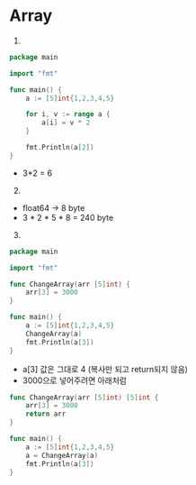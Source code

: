 # Array

1. 
```go
package main

import "fmt"

func main() {
    a := [5]int{1,2,3,4,5}

    for i, v := range a {
        a[i] = v * 2
    }

    fmt.Println(a[2])
}
```
- 3*2 = 6

2. 
- float64 -> 8 byte
- 3 * 2 * 5 * 8 = 240 byte

3. 
```go
package main

import "fmt"

func ChangeArray(arr [5]int) {
    arr[3] = 3000
}

func main() {
    a := [5]int{1,2,3,4,5}
    ChangeArray(a)
    fmt.Println(a[3])
}
```
- a[3] 값은 그대로 4 (복사만 되고 return되지 않음)
- 3000으로 넣어주려면 아래처럼
```go
func ChangeArray(arr [5]int) [5]int {
    arr[3] = 3000
    return arr
}

func main() {
    a := [5]int{1,2,3,4,5}
    a = ChangeArray(a)
    fmt.Println(a[3])
}
```

